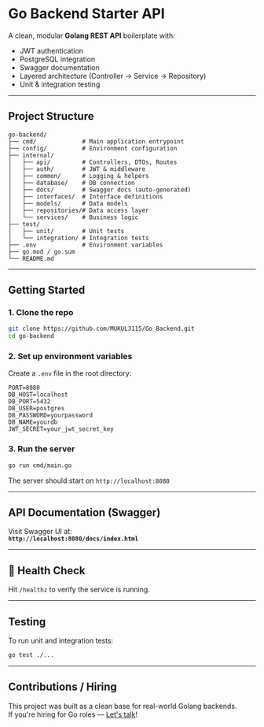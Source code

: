 # Go Backend Starter API

A clean, modular **Golang REST API** boilerplate with:

- JWT authentication  
- PostgreSQL integration  
- Swagger documentation  
- Layered architecture (Controller → Service → Repository)  
- Unit & integration testing  

---

## Project Structure

```
go-backend/
├── cmd/             # Main application entrypoint
├── config/          # Environment configuration
├── internal/
│   ├── api/         # Controllers, DTOs, Routes
│   ├── auth/        # JWT & middleware
│   ├── common/      # Logging & helpers
│   ├── database/    # DB connection
│   ├── docs/        # Swagger docs (auto-generated)
│   ├── interfaces/  # Interface definitions
│   ├── models/      # Data models
│   ├── repositories/# Data access layer
│   └── services/    # Business logic
├── test/
│   ├── unit/        # Unit tests
│   └── integration/ # Integration tests
├── .env             # Environment variables
├── go.mod / go.sum
└── README.md
```

---

##  Getting Started

### 1. Clone the repo

```bash
git clone https://github.com/MUKUL3115/Go_Backend.git
cd go-backend
```

### 2. Set up environment variables

Create a `.env` file in the root directory:

```
PORT=8080
DB_HOST=localhost
DB_PORT=5432
DB_USER=postgres
DB_PASSWORD=yourpassword
DB_NAME=yourdb
JWT_SECRET=your_jwt_secret_key
```

### 3. Run the server

```bash
go run cmd/main.go
```

The server should start on `http://localhost:8080`

---

## API Documentation (Swagger)

Visit Swagger UI at:  
**`http://localhost:8080/docs/index.html`**

---

## 🏥 Health Check

Hit `/healthz` to verify the service is running.

---

## Testing

To run unit and integration tests:

```bash
go test ./...
```

---

## Contributions / Hiring

This project was built as a clean base for real-world Golang backends.  
If you're hiring for Go roles — [Let's talk](mailto:mukulraana@gmail.com)!

